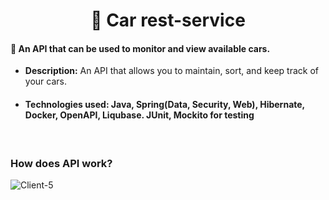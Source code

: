 <div align="center">
  <h1>📌 Car rest-service</h1>
</div>


<h4>🚙 An API that can be used to monitor and view available cars.</h4>

- **Description:** An API that allows you to maintain, sort, and keep track of your cars. 
- #### Technologies used: Java, Spring(Data, Security, Web), Hibernate, Docker, OpenAPI, Liqubase. JUnit, Mockito for testing
<br>

 ### How does API work?
![Client-5](https://github.com/user-attachments/assets/7fcce14c-219d-4d70-be10-5bb9de25117e)
